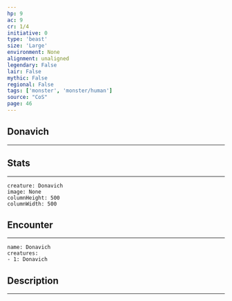 ```yaml
---
hp: 9
ac: 9
cr: 1/4
initiative: 0
type: 'beast'    
size: 'Large'
environment: None
alignment: unaligned
legendary: False
lair: False
mythic: False
regional: False
tags: ['monster', 'monster/human']
source: "CoS"
page: 46
---
```


## Donavich
---



## Stats
---

```statblock
creature: Donavich
image: None
columnHeight: 500
columnWidth: 500
```

## Encounter
---

```encounter-table
name: Donavich
creatures:
- 1: Donavich
```

## Description
---




